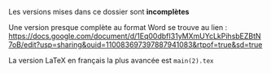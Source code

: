 Les versions mises dans ce dossier sont **incomplètes**

Une version presque complète au format Word se trouve au lien : https://docs.google.com/document/d/1Eq00dbfI31yMXmUYcLkPihsbEZBtN7oB/edit?usp=sharing&ouid=110083697397887941083&rtpof=true&sd=true

La version LaTeX en français la plus avancée est `main(2).tex`
